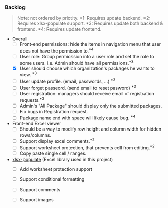 ### Backlog
  > Note: not ordered by priotity. *1: Requires update backend. *2: Requires xlsx-populate support. *3: Requires update both backend & frontend. *4: Requires update frontend.
  
  - Overall
    - [ ] Front-end permissions: hide the items in navigation menu that user does not have the permission to.<sup>*4</sup>
    - [ ] User role: Group permiossion into a user role and set the role to some users. i.e. Admin should have all permissions.<sup>*3</sup> 
    - [x] User should choose which organization's packages he wants to view. <sup>*3</sup>
    - [ ] User update profile. (email, passwords, ...) <sup>*3</sup>
    - [ ] User forget passeord. (send email to reset pasword) <sup>*3</sup>
    - [ ] User registration: managers should receive email of registration requests.<sup>*3</sup>
    - [ ] Admin's "All Package" should display only the submitted packages.
    - [ ] Fix bugs in Registration request.
    - [ ] Package name end with space will likely cause bug. <sup>*4</sup>
    
  - Front-end Excel viewer
    - [ ] Should be a way to modify row height and column width for hidden rows/columns.
    - [ ] Support display excel comments.<sup>*2</sup>
    - [ ] Support worksheet protection, that prevents cell from editing.<sup>*2</sup>
    - [ ] Copy paste single cell / ranges.
    
  - [xlsx-populate](https://github.com/LesterLyu/xlsx-populate) (Excel library used in this project)
    - [ ] Add worksheet protection support
    - [ ] Support conditional formatting
    - [ ] Support comments
    - [ ] Support images
  
